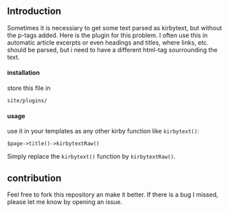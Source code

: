 ## Introduction
Sometimes it is necessiary to get some text parsed as kirbytext, but without the p-tags added. Here is the plugin for this problem.
I often use this in automatic article excerpts or even headings and titles, where links, etc. should be parsed, but i need to have a different html-tag sourrounding the text.

#### installation
store this file in

    site/plugins/

#### usage
use it in your templates as any other kirby function like `kirbytext()`:

    $page->title()->kirbytextRaw()

Simply replace the `kirbytext()` function by `kirbytextRaw()`.


## contribution
Feel free to fork this repository an make it better. If there is a bug I missed, please let me know by opening an issue.

